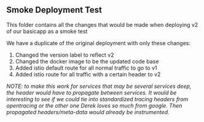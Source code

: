 ## Smoke Deployment Test

This folder contains all the changes that would be made when deploying v2 of our basicapp as a smoke test

We have a duplicate of the original deployment with only these changes:

1. Changed the version label to reflect v2
2. Changed the docker image to be the updated code base
3. Added istio default route for all normal traffic to go to v1 
4. Added istio route for all traffic with a certain header to v2

_NOTE: to make this work for services that may be several services deep, the header would have to propagate between services. It would be interesting to see if we could tie into standardized tracing headers from opentracing or the other one Derek loves so much from google. Then propagated headers/meta-data would already be instrumented._
